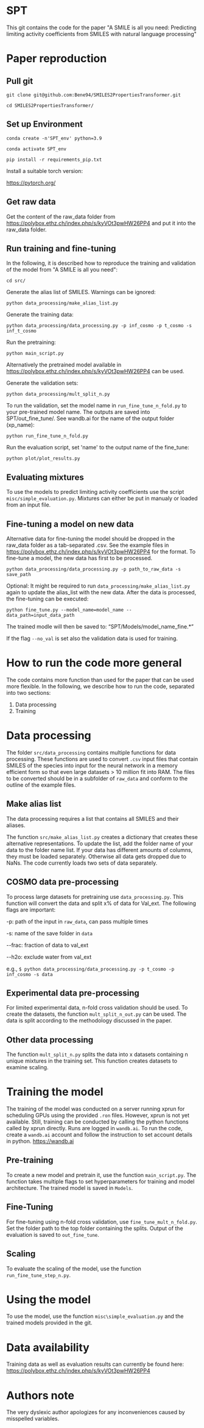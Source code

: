 # SPT

This git contains the code for the paper "A SMILE is all you need: Predicting limiting activity coefficients from SMILES with natural language processing"

# Paper reproduction

## Pull git

`git clone git@github.com:Bene94/SMILES2PropertiesTransformer.git`

`cd SMILES2PropertiesTransformer/`

## Set up Environment

`conda create -n'SPT_env' python=3.9`

`conda activate SPT_env`

`pip install -r requirements_pip.txt`

Install a suitable torch version:

https://pytorch.org/

## Get raw data

Get the content of the raw_data folder from https://polybox.ethz.ch/index.php/s/kyVOt3pwHW26PP4 and put it into the raw_data folder.

## Run training and fine-tuning

In the following, it is described how to reproduce the training and validation of the model from "A SMILE is all you need":

`cd src/`

Generate the alias list of SMILES. Warnings can be ignored:

`python data_processing/make_alias_list.py`
 
Generate the training data:

`python data_processing/data_processing.py -p inf_cosmo -p t_cosmo -s inf_t_cosmo`

Run the pretraining:

`python main_script.py`

Alternatively the pretrained model available in https://polybox.ethz.ch/index.php/s/kyVOt3pwHW26PP4 can be used.

Generate the validation sets:

`python data_processing/mult_split_n.py`

To run the validation, set the model name in `run_fine_tune_n_fold.py` to your pre-trained model name. The outputs are saved into SPT/out_fine_tune/. See wandb.ai for the name of the output folder (xp_name):

`python run_fine_tune_n_fold.py`

Run the evaluation script, set 'name' to the output name of the fine_tune:

`python plot/plot_results.py`

## Evaluating mixtures

To use the models to predict limiting activity coefficients use the script `misc/simple_evaluation.py`. Mixtures can either be put in manualy or loaded from an input file.

## Fine-tuning a model on new data

Alternative data for fine-tuning the model should be dropped in the raw_data folder as a tab-separated .csv. See the example files in https://polybox.ethz.ch/index.php/s/kyVOt3pwHW26PP4 for the format. To fine-tune a model, the new data has first to be processed.

`python data_processing/data_processing.py -p path_to_raw_data -s save_path`

Optional: It might be required to run `data_processing/make_alias_list.py` again to update the alias_list with the new data. 
After the data is processed, the fine-tuning can be executed:

`python fine_tune.py --model_name=model_name --data_path=input_data_path`

The trained modle will then be saved to: “SPT/Models/model_name_fine.*”

If the flag `--no_val` is set also the validation data is used for training.

# How to run the code more general

The code contains more function than used for the paper that can be used more flexible. In the following, we describe how to run the code, separated into two sections:

  1) Data processing
  2) Training


# Data processing

The folder `src/data_processing` contains multiple functions for data processing. These functions are used to convert `.csv` input files that contain SMILES of the species into input for the neural network in a memory efficient form so that even large datasets > 10 million fit into RAM. The files to be converted should be in a subfolder of `raw_data` and conform to the outline of the example files.

## Make alias list

The data processing requires a list that contains all SMILES and their aliases.

The function `src/make_alias_list.py` creates a dictionary that creates these alternative representations. To update the list, add the folder name of your data to the folder name list. If your data has different amounts of columns, they must be loaded separately. Otherwise all data gets dropped due to NaNs. The code currently loads two sets of data separately.

## COSMO data pre-processing

To process large datasets for pretraining use `data_processing.py`. This function will convert the data and split x% of data for Val_ext. The following flags are important:

  -p: path of the input in `raw_data`, can pass multiple times
  
  -s: name of the save folder in `data`
  
  --frac: fraction of data to val_ext
  
  --h2o: exclude water from val_ext
  
e.g., `$ python data_processing/data_processing.py -p t_cosmo -p inf_cosmo -s data`
  
## Experimental data pre-processing

For limited experimental data, n-fold cross validation should be used. To create the datasets, the function `mult_split_n_out.py` can be used. The data is split according to the methodology discussed in the paper.

## Other data processing

The function `mult_split_n.py` splits the data into x datasets containing n unique mixtures in the training set. This function creates datasets to examine scaling. 
  
# Training the model

The training of the model was conducted on a server running xprun for scheduling GPUs using the provided `.ron` files. However, xprun is not yet available. Still, training can be conducted by calling the python functions called by xprun directly. Runs are logged in `wandb.ai`. To run the code, create a `wandb.ai` account and follow the instruction to set account details in python. https://wandb.ai

## Pre-training

To create a new model and pretrain it, use the function `main_script.py`. The function takes multiple flags to set hyperparameters for training and model architecture. The trained model is saved in `Models`.

## Fine-Tuning

For fine-tuning using n-fold cross validation, use `fine_tune_mult_n_fold.py`. Set the folder path to the top folder containing the splits. Output of the evaluation is saved to `out_fine_tune`.

## Scaling

To evaluate the scaling of the model, use the function `run_fine_tune_step_n.py`.

# Using the model

To use the model, use the function `misc\simple_evaluation.py` and the trained models provided in the git.

# Data availability 

Training data as well as evaluation results can currently be found here: https://polybox.ethz.ch/index.php/s/kyVOt3pwHW26PP4

# Authors note

The very dyslexic author apologizes for any inconveniences caused by misspelled variables.
